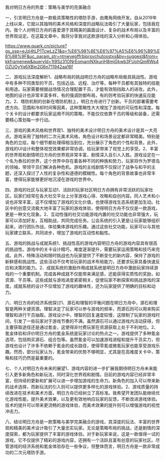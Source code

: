 我对明日方舟的热爱：策略与美学的完美融合

一，引言明日方舟是一款极具策略性的塔防手游，由鹰角网络开发。自从2019年上线以来，它就以其独特的美术风格和深度的战略玩法吸引了大量玩家，包括我在内。我个人对明日方舟的喜爱源于其精美的画面设计、复杂的战术布局以及丰富的世界观设定。在这篇文章中，我将分享我对这款游戏的深入分析和心得体验。

https://www.quark.cn/picture?gs_ssp=eJzj4tLP1TcwLzZ1&q=%E6%98%8E%E6%97%A5%E6%96%B9%E8%88%9F&uc_param_str=ntnwvepffrbiprsvchutosstxs&by=suggest&from=kkframenew&queryId=1t9Sz31ONrEomamNXkuriH8mjGkwb3FUohQmRWs4OZUOyYq6XBjp2G6n711942aa16f

 

二、游戏玩法深度解析1、战略布局的挑战明日方舟的战略布局极具挑战性。游戏中有多种不同类型的干员，包括近战、远程、治疗等，每种干员都有其独特的技能和用途。玩家需要根据战场情况合理配置干员，才能有效阻挡敌人的进攻。此外，地图的设计也非常丰富多样，有的强调防御布局，有的则考验玩家的快速反应能力。2、塔防机制的创新在塔防机制上，明日方舟进行了创新。干员的部署需要考虑方向、范围和冷却时间等因素，这种策略性大大增加了游戏的可玩性和深度。每个关卡的设计都要求玩家运用不同的策略，不能仅仅依靠干员的等级和装备，还需要精心策划每一步行动。

三、游戏的美术风格和世界观1、独特的美术设计明日方舟的美术设计是其一大亮点。游戏采用了独特的二次元美术风格，角色设计和场景设定都非常精美。特别是角色的立绘，每个细节都处理得相当到位，充分展示了角色的个性和背景。此外，游戏的UI设计和整体视觉效果都非常协调，给玩家带来了视觉上的享受。2、丰富的世界观和剧情明日方舟的世界观非常丰富，剧情深入且引人入胜。游戏设定在一个名为泰拉的世界，这个世界中存在着各种不同的种族和势力，玩家将作为罗德岛的领袖，带领干员们解决各种危机。游戏的主线剧情不仅探讨了战争与和平的主题，还深入探讨了人性的复杂性和道德的模糊性。每个角色的背景故事也非常丰富，使得玩家能够更好地沉浸在游戏的世界中。

 

四、游戏的社区与玩家互动1、活跃的玩家社区明日方舟拥有非常活跃的玩家社区。玩家们经常在各大社交平台上分享游戏心得、攻略和自创内容。同人艺术和小说也非常丰富，这不仅增加了游戏的文化价值，也使得游戏生态系统更加生动。社区中的创意交流极大地丰富了玩家的游戏体验，使得明日方舟不仅仅是一款游戏，更是一种文化现象。2、互动性强的社交功能游戏内置的社交功能也非常强大，玩家可以添加好友，互相助战，共同完成任务。公会系统的引入更是让玩家能够组织起来，进行团队作战，体验集体游戏的乐趣。通过这些社交功能，玩家可以与其他玩家建立联系，共同进步，增加了游戏的互动性和黏性。

五、游戏的挑战与成就系统1、挑战性高的游戏内容明日方舟的游戏内容具有很高的挑战性。游戏中的关卡设计精巧，难度逐渐提升，需要玩家运用策略和技巧来完成。此外，特殊活动和限时挑战也为玩家提供了不断变化的新内容，保持了游戏的新鲜感和挑战性。这些活动不仅考验玩家的战术布局能力，还要求玩家具备快速反应和决策的能力。2、成就系统的激励作用成就系统是明日方舟中激励玩家持续游戏的一个重要机制。完成各种成就不仅能带来满足感，还能获得实质性的奖励，如资源、干员等。这些成就与游戏进度紧密相关，促使玩家不断探索和挑战游戏的深度。成就系统的设计不仅增加了游戏的趣味性，还为玩家提供了明确的目标和动力。

六、明日方舟的经济系统探讨1、源石和理智的平衡问题在明日方舟中，源石和理智是两种关键资源。理智决定了玩家可以参与游戏的频率，而源石则可以用来购买理智和进行干员抽取。游戏设计中，理智的回复速度较慢，这限制了玩家的游戏时间，引发了一些玩家对于游戏节奏的不满。虽然源石可以通过游戏内活动获得，但主要获取途径还是通过氪金，这使得非付费玩家在资源获取上处于不利地位。2、氪金体验和评价明日方舟的氪金系统是玩家讨论的热点之一。游戏提供了多种氪金选项，包括购买源石、组合包等。虽然氪金可以加速游戏进程和提升干员实力，但游戏也设计了许多不依赖于氪金的成长路径，使得零氪或微氪玩家也能享受游戏乐趣。然而，部分玩家认为，氪金带来的优势不够明显，尤其是在高难度关卡中，策略和技巧仍然是最重要的。

七、个人对明日方舟未来的展望1、游戏内容的进一步扩展我期待明日方舟未来能引入更多新角色和新玩法，同时深化世界观和剧情。目前的游戏内容已经非常丰富，但持续的更新和扩展可以进一步增加游戏的生命力。新角色的加入可以带来新的战术选择，而新玩法的引入则可以提供更多样化的游戏体验。2、游戏质量的持续改进在技术和美术方面，明日方舟已经树立了高标准。我希望开发团队能继续优化游戏性能，提升美术效果，以及更有效地响应玩家的反馈，不断改进游戏体验。技术的提升可以带来更流畅的游戏体验，而美术效果的提升则可以增强游戏的视觉冲击力。

​                                八、结论明日方舟是一款策略与美学完美融合的游戏，其深度的玩法、丰富的世界观和精美的美术设计吸引了大量忠实玩家。无论是策略布局的挑战，还是剧情的深度探索，都为玩家提供了丰富的游戏体验。对于新玩家来说，这是一款值得一试的游戏，它不仅提供了精彩的游戏内容，还拥有一个活跃且富有创意的玩家社区。尽管游戏的经济系统和氪金体验存在一些争议，但整体而言，明日方舟是一款非常成功的二次元塔防手游。
